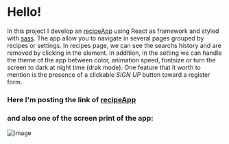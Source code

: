 # Hello! 
In this project I develop an [recipeApp](https://gregarious-gelato-39cf0d.netlify.app/) using React as framework and styled with [sass](https://sass-lang.com/).
The app allow you to navigate in several pages grouped by recipes or settings. In recipes page, we can see the searchs history and are removed by clicking in the element. In addition, in the setting we can handle the theme of the app between color, animation speed, fontsize or turn the screen to dark at night time (drak mode).
One feature that it worth to mention is the presence of a clickable *SIGN UP* button toward a register form.
### Here I'm posting the link of [recipeApp](https://gregarious-gelato-39cf0d.netlify.app/)
### and also one of the screen print of the app:

![image](https://user-images.githubusercontent.com/78646102/221213545-08b706db-3e41-4793-ab83-8fccb78f5c92.png)

